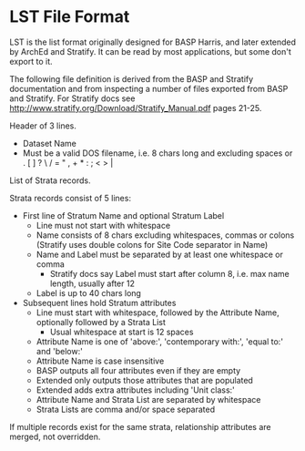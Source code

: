 # LST File Format

LST is the list format originally designed for BASP Harris, and later extended by ArchEd and Stratify. It can be read by most applications, but some don't export to it.

The following file definition is derived from the BASP and Stratify documentation and from inspecting a number of files exported from BASP and Stratify. For Stratify docs see http://www.stratify.org/Download/Stratify_Manual.pdf pages 21-25.

Header of 3 lines.

* Dataset Name
 * Must be a valid DOS filename, i.e. 8 chars long and excluding spaces or . [ ] ? \ / = " , + * : ; < > |

List of Strata records.

Strata records consist of 5 lines:

* First line of Stratum Name and optional Stratum Label
  * Line must not start with whitespace
  * Name consists of 8 chars excluding whitespaces, commas or colons (Stratify uses double colons for Site Code separator in Name)
  * Name and Label must be separated by at least one whitespace or comma
    * Stratify docs say Label must start after column 8, i.e. max name length, usually after 12
  * Label is up to 40 chars long
* Subsequent lines hold Stratum attributes
  * Line must start with whitespace, followed by the Attribute Name, optionally followed by a Strata List
    * Usual whitespace at start is 12 spaces
  * Attribute Name is one of 'above:', 'contemporary with:', 'equal to:' and 'below:'
  * Attribute Name is case insensitive
  * BASP outputs all four attributes even if they are empty
  * Extended only outputs those attributes that are populated
  * Extended adds extra attributes including 'Unit class:'
  * Attribute Name and Strata List are separated by whitespace
  * Strata Lists are comma and/or space separated

If multiple records exist for the same strata, relationship attributes are merged, not overridden.
